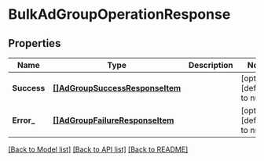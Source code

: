 # BulkAdGroupOperationResponse

## Properties
Name | Type | Description | Notes
------------ | ------------- | ------------- | -------------
**Success** | [**[]AdGroupSuccessResponseItem**](AdGroupSuccessResponseItem.md) |  | [optional] [default to null]
**Error_** | [**[]AdGroupFailureResponseItem**](AdGroupFailureResponseItem.md) |  | [optional] [default to null]

[[Back to Model list]](../README.md#documentation-for-models) [[Back to API list]](../README.md#documentation-for-api-endpoints) [[Back to README]](../README.md)

